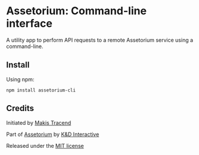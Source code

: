 # Assetorium: Command-line interface

A utility app to perform API requests to a remote Assetorium service using a command-line.

## Install

Using npm:
```
npm install assetorium-cli
```

## Credits

Initiated by [Makis Tracend](http://github.com/tracend)

Part of [Assetorium](http://assetorium.com/) by [K&D Interactive](http://kdi.co/)

Released under the [MIT license](http://makesites.org/licenses/MIT)
